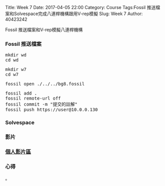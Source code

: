 Title: Week 7
Date: 2017-04-05 22:00
Category: Course
Tags:Fossil 推送檔案和Solvespace完成八連桿機構跟用V-rep模擬
Slug: Week 7
Author: 40423242


Fossil 推送檔案和V-rep模擬八連桿機構



<h3>Fossil 推送檔案</h3>

<pre>
mkdir wd
cd wd</pre>
<pre>
mkdir w7
cd w7</pre>
<pre>fossil open ./../../bg8.fossil</pre>
<pre>
fossil add .
fossil remote-url off
fossil commit -m "提交的註解"
fossil push https://user@10.0.0.130 </pre>

<h3>Solvespace</h3>



<h3>影片</h3>




<h3><a href="https://vimeo.com/user60353473">個人影片區</a></h3>




<h3>心得</h3>
<p>。</p>